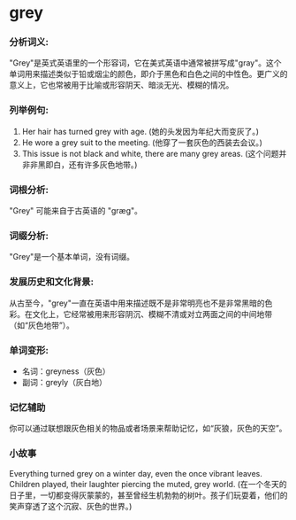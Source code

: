 # grey

### 分析词义:

  

"Grey"是英式英语里的一个形容词，它在美式英语中通常被拼写成"gray"。这个单词用来描述类似于铅或烟尘的颜色，即介于黑色和白色之间的中性色。更广义的意义上，它也常被用于比喻或形容阴天、暗淡无光、模糊的情况。

  

### 列举例句:

  

1.  Her hair has turned grey with age. (她的头发因为年纪大而变灰了。)
2.  He wore a grey suit to the meeting. (他穿了一套灰色的西装去会议。)
3.  This issue is not black and white, there are many grey areas. (这个问题并非非黑即白，还有许多灰色地带。)

  

### 词根分析:

  

"Grey" 可能来自于古英语的 "græg"。

  

### 词缀分析:

  

"Grey"是一个基本单词，没有词缀。

  

### 发展历史和文化背景:

  

从古至今，"grey"一直在英语中用来描述既不是非常明亮也不是非常黑暗的色彩。在文化上，它经常被用来形容阴沉、模糊不清或对立两面之间的中间地带（如“灰色地带”）。

  

### 单词变形:

  

*   名词：greyness（灰色）
*   副词：greyly（灰白地）

  

### 记忆辅助

  

你可以通过联想跟灰色相关的物品或者场景来帮助记忆，如“灰狼，灰色的天空”。

  

### 小故事

  

Everything turned grey on a winter day, even the once vibrant leaves. Children played, their laughter piercing the muted, grey world. (在一个冬天的日子里，一切都变得灰蒙蒙的，甚至曾经生机勃勃的树叶。孩子们玩耍着，他们的笑声穿透了这个沉寂、灰色的世界。)
